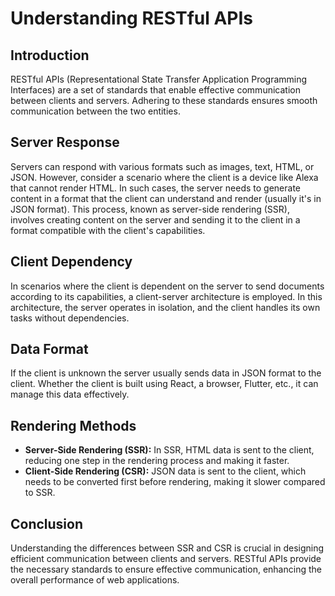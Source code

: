 # Understanding RESTful APIs

## Introduction
RESTful APIs (Representational State Transfer Application Programming Interfaces) are a set of standards that enable effective communication between clients and servers. Adhering to these standards ensures smooth communication between the two entities.

## Server Response
Servers can respond with various formats such as images, text, HTML, or JSON. However, consider a scenario where the client is a device like Alexa that cannot render HTML. In such cases, the server needs to generate content in a format that the client can understand and render (usually it's in JSON format). This process, known as server-side rendering (SSR), involves creating content on the server and sending it to the client in a format compatible with the client's capabilities.

## Client Dependency
In scenarios where the client is dependent on the server to send documents according to its capabilities, a client-server architecture is employed. In this architecture, the server operates in isolation, and the client handles its own tasks without dependencies.

## Data Format
If the client is unknown the server usually sends data in JSON format to the client. Whether the client is built using React, a browser, Flutter, etc., it can manage this data effectively.

## Rendering Methods
- **Server-Side Rendering (SSR):** In SSR, HTML data is sent to the client, reducing one step in the rendering process and making it faster.
- **Client-Side Rendering (CSR):** JSON data is sent to the client, which needs to be converted first before rendering, making it slower compared to SSR.

## Conclusion
Understanding the differences between SSR and CSR is crucial in designing efficient communication between clients and servers. RESTful APIs provide the necessary standards to ensure effective communication, enhancing the overall performance of web applications.

